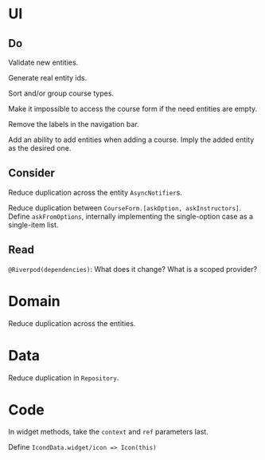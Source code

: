 # UI

## Do

Validate new entities.

Generate real entity ids.

Sort and/or group course types.

Make it impossible to access the course form if the need entities are empty.

Remove the labels in the navigation bar.

Add an ability to add entities when adding a course. Imply the added entity as 
the desired one.

## Consider

Reduce duplication across the entity `AsyncNotifier`s.

Reduce duplication between `CourseForm.[askOption, askInstructors]`. 
Define `askFromOptions`, internally implementing the single-option case as a 
single-item list.

## Read

`@Riverpod(dependencies)`: What does it change? What is a scoped provider?

# Domain

Reduce duplication across the entities.

# Data

Reduce duplication in `Repository`.

# Code

In widget methods, take the `context` and `ref` parameters last.

Define `IcondData.widget/icon => Icon(this)`
